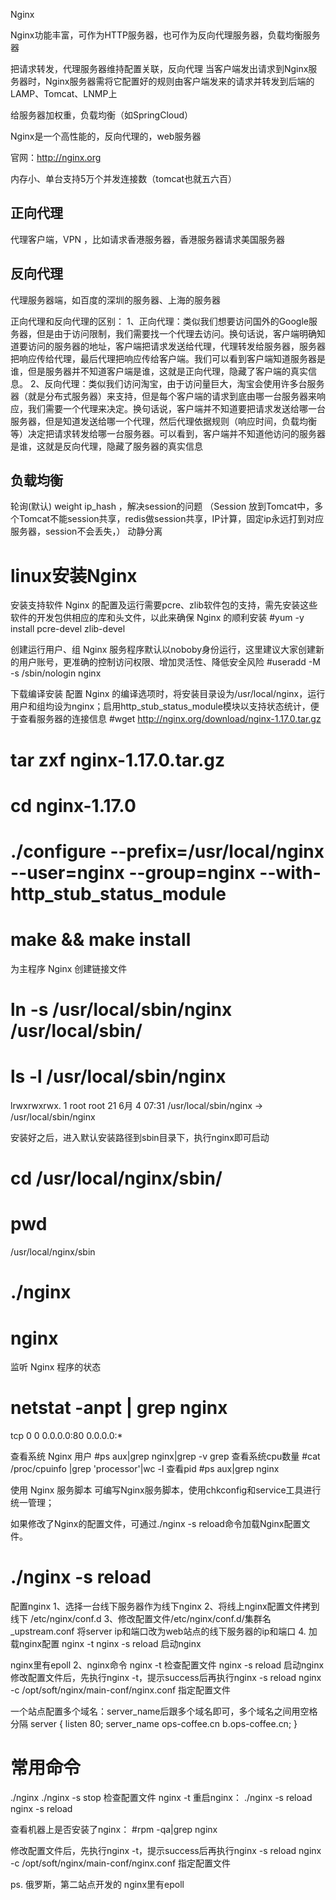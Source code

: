 Nginx

Nginx功能丰富，可作为HTTP服务器，也可作为反向代理服务器，负载均衡服务器

把请求转发，代理服务器维持配置关联，反向代理
当客户端发出请求到Nginx服务器时，Nginx服务器需将它配置好的规则由客户端发来的请求并转发到后端的LAMP、Tomcat、LNMP上


给服务器加权重，负载均衡（如SpringCloud）

Nginx是一个高性能的，反向代理的，web服务器

官网：http://nginx.org

内存小、单台支持5万个并发连接数（tomcat也就五六百）


## 正向代理

代理客户端，VPN ，比如请求香港服务器，香港服务器请求美国服务器

## 反向代理

代理服务器端，如百度的深圳的服务器、上海的服务器

正向代理和反向代理的区别：
1、正向代理：类似我们想要访问国外的Google服务器，但是由于访问限制，我们需要找一个代理去访问。换句话说，客户端明确知道要访问的服务器的地址，客户端把请求发送给代理，代理转发给服务器，服务器把响应传给代理，最后代理把响应传给客户端。我们可以看到客户端知道服务器是谁，但是服务器并不知道客户端是谁，这就是正向代理，隐藏了客户端的真实信息。
 2、反向代理：类似我们访问淘宝，由于访问量巨大，淘宝会使用许多台服务器（就是分布式服务器）来支持，但是每个客户端的请求到底由哪一台服务器来响应，我们需要一个代理来决定。换句话说，客户端并不知道要把请求发送给哪一台服务器，但是知道发送给哪一个代理，然后代理依据规则（响应时间，负载均衡等）决定把请求转发给哪一台服务器。可以看到，客户端并不知道他访问的服务器是谁，这就是反向代理，隐藏了服务器的真实信息

## 负载均衡

轮询(默认)
weight
ip_hash ，解决session的问题
（Session 放到Tomcat中，多个Tomcat不能session共享，redis做session共享，IP计算，固定ip永远打到对应服务器，session不会丢失，）
动静分离

# linux安装Nginx
安装支持软件
Nginx 的配置及运行需要pcre、zlib软件包的支持，需先安装这些软件的开发包供相应的库和头文件，以此来确保 Nginx 的顺利安装
#yum -y install pcre-devel zlib-devel

创建运行用户、组
Nginx 服务程序默认以noboby身份运行，这里建议大家创建新的用户账号，更准确的控制访问权限、增加灵活性、降低安全风险
#useradd -M -s /sbin/nologin nginx

下载编译安装
配置 Nginx 的编译选项时，将安装目录设为/usr/local/nginx，运行用户和组均设为nginx；启用http_stub_status_module模块以支持状态统计，便于查看服务器的连接信息
#wget http://nginx.org/download/nginx-1.17.0.tar.gz
# tar zxf nginx-1.17.0.tar.gz
# cd nginx-1.17.0
# ./configure --prefix=/usr/local/nginx --user=nginx --group=nginx --with-http_stub_status_module
# make && make install

为主程序 Nginx 创建链接文件
# ln -s /usr/local/sbin/nginx /usr/local/sbin/
# ls -l /usr/local/sbin/nginx
lrwxrwxrwx. 1 root root 21 6月   4 07:31 /usr/local/sbin/nginx -> /usr/local/sbin/nginx

安装好之后，进入默认安装路径到sbin目录下，执行nginx即可启动
# cd /usr/local/nginx/sbin/
# pwd
/usr/local/nginx/sbin
# ./nginx 
# nginx

监听 Nginx 程序的状态
# netstat -anpt | grep nginx
tcp        0      0 0.0.0.0:80                  0.0.0.0:*       

查看系统 Nginx 用户
#ps aux|grep nginx|grep -v grep
查看系统cpu数量
#cat /proc/cpuinfo |grep 'processor'|wc -l
查看pid
#ps aux|grep nginx


使用 Nginx 服务脚本
可编写Nginx服务脚本，使用chkconfig和service工具进行统一管理；

如果修改了Nginx的配置文件，可通过./nginx -s reload命令加载Nginx配置文件。
# ./nginx -s reload

配置nginx
1、选择一台线下服务器作为线下nginx
2、将线上nginx配置文件拷到线下
/etc/nginx/conf.d
3、修改配置文件/etc/nginx/conf.d/集群名_upstream.conf
将server ip和端口改为web站点的线下服务器的ip和端口
4. 加载nginx配置
nginx -t
nginx -s reload 启动nginx

nginx里有epoll
2、nginx命令
nginx -t  检查配置文件
nginx -s reload 启动nginx
修改配置文件后，先执行nginx -t，提示success后再执行nginx -s reload
nginx -c /opt/soft/nginx/main-conf/nginx.conf 指定配置文件

一个站点配置多个域名：server_name后跟多个域名即可，多个域名之间用空格分隔
server {
    listen       80;
    server_name  ops-coffee.cn b.ops-coffee.cn;
}
# 常用命令

./nginx 
./nginx -s stop
检查配置文件 nginx -t
重启nginx：
./nginx -s reload
nginx -s reload

查看机器上是否安装了nginx：
#rpm -qa|grep nginx

修改配置文件后，先执行nginx -t，提示success后再执行nginx -s reload
nginx -c /opt/soft/nginx/main-conf/nginx.conf 指定配置文件

ps.
俄罗斯，第二站点开发的
nginx里有epoll